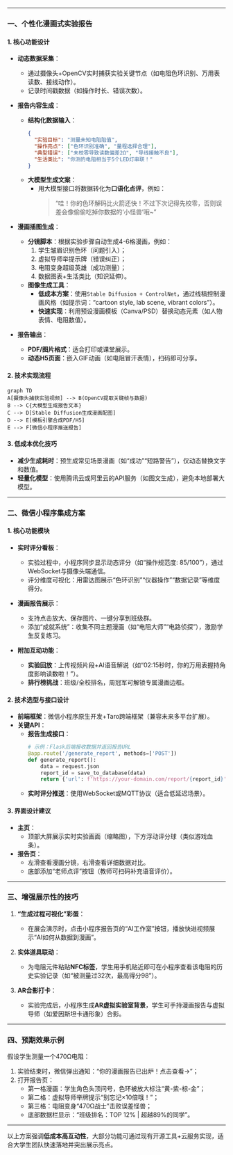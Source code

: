
---

### **一、个性化漫画式实验报告**  
#### **1. 核心功能设计**  
- **动态数据采集**：  
  - 通过摄像头+OpenCV实时捕获实验关键节点（如电阻色环识别、万用表读数、接线动作）。  
  - 记录时间戳数据（如操作时长、错误次数）。  

- **报告内容生成**：  
  - **结构化数据输入**：  
    ```json  
    {  
      "实验目标": "测量未知电阻阻值",  
      "操作亮点": ["色环识别准确", "量程选择合理"],  
      "典型错误": ["未校零导致读数偏差2Ω", "导线接触不良"],  
      "生活类比": "你测的电阻相当于5个LED灯串联！"  
    }  
    ```  
  - **大模型生成文案**：  
    - 用大模型接口将数据转化为**口语化点评**，例如：  
      > “哇！你的色环解码比火箭还快！不过下次记得先校零，否则误差会像偷偷吃掉你数据的‘小怪兽’哦~”  

- **漫画插图生成**：  
  - **分镜脚本**：根据实验步骤自动生成4-6格漫画，例如：  
    1. 学生皱眉识别色环（问题引入）；  
    2. 虚拟导师举提示牌（错误纠正）；  
    3. 电阻变身超级英雄（成功测量）；  
    4. 数据图表+生活类比（知识延伸）。  
  - **图像生成工具**：  
    - **低成本方案**：使用`Stable Diffusion + ControlNet`，通过线稿控制漫画风格（如提示词：“cartoon style, lab scene, vibrant colors”）。  
    - **快速实现**：利用预设漫画模板（Canva/PSD）替换动态元素（如人物表情、电阻数值）。  

- **报告输出**：  
  - **PDF/图片格式**：适合打印或课堂展示。  
  - **动态H5页面**：嵌入GIF动画（如电阻冒汗表情），扫码即可分享。  

#### **2. 技术实现流程**  
```mermaid  
graph TD  
A[摄像头捕获实验视频] --> B(OpenCV提取关键帧与数据)  
B --> C{大模型生成报告文本}  
C --> D[Stable Diffusion生成漫画配图]  
D --> E[模板引擎合成PDF/H5]  
E --> F[微信小程序推送报告]  
```  

#### **3. 低成本优化技巧**  
- **减少生成耗时**：预生成常见场景漫画（如“成功”“短路警告”），仅动态替换文字和数值。  
- **轻量化模型**：使用腾讯云或阿里云的API服务（如图文生成），避免本地部署大模型。  

---

### **二、微信小程序集成方案**  
#### **1. 核心功能模块**  
- **实时评分看板**：  
  - 实验过程中，小程序同步显示动态评分（如“操作规范度: 85/100”），通过WebSocket与摄像头端通信。  
  - 评分维度可视化：用雷达图展示“色环识别”“仪器操作”“数据记录”等维度得分。  

- **漫画报告展示**：  
  - 支持点击放大、保存图片、一键分享到班级群。  
  - 添加“成就系统”：收集不同主题漫画（如“电阻大师”“电路侦探”），激励学生反复练习。  

- **附加互动功能**：  
  - **实验回放**：上传视频片段+AI语音解说（如“02:15秒时，你的万用表握持角度影响读数啦！”）。  
  - **排行榜挑战**：班级/全校排名，周冠军可解锁专属漫画边框。  

#### **2. 技术选型与接口设计**  
- **前端框架**：微信小程序原生开发+Taro跨端框架（兼容未来多平台扩展）。  
- **关键API**：  
  - **报告生成接口**：  
    ```python  
    # 示例：Flask后端接收数据并返回报告URL  
    @app.route('/generate_report', methods=['POST'])  
    def generate_report():  
        data = request.json  
        report_id = save_to_database(data)  
        return {'url': f'https://your-domain.com/report/{report_id}'}  
    ```  
  - **实时评分推送**：使用WebSocket或MQTT协议（适合低延迟场景）。  

#### **3. 界面设计建议**  
- **主页**：  
  - 顶部大屏展示实时实验画面（缩略图），下方浮动评分球（类似游戏血条）。  
- **报告页**：  
  - 左滑查看漫画分镜，右滑查看详细数据对比。  
  - 底部添加“老师点评”按钮（教师可扫码补充语音评价）。  

---

### **三、增强展示性的技巧**  
1. **“生成过程可视化”彩蛋**：  
   - 在展会演示时，点击小程序报告页的“AI工作室”按钮，播放快进视频展示“AI如何从数据到漫画”。  

2. **实体道具联动**：  
   - 为电阻元件粘贴**NFC标签**，学生用手机贴近即可在小程序查看该电阻的历史实验记录（如“被测量过32次，最高得分98”）。  

3. **AR合影打卡**：  
   - 实验完成后，小程序生成**AR虚拟实验室背景**，学生可手持漫画报告与虚拟导师（如爱因斯坦卡通形象）合影。  

---

### **四、预期效果示例**  
假设学生测量一个470Ω电阻：  
1. 实验结束时，微信弹出通知：“你的漫画报告已出炉！点击查看→”；  
2. 打开报告页：  
   - 第一格漫画：学生角色头顶问号，色环被放大标注“黄-紫-棕-金”；  
   - 第二格：虚拟导师举牌提示“别忘记×10倍哦！”；  
   - 第三格：电阻变身“470Ω战士”击败误差怪兽；  
   - 底部数据栏显示：“班级排名：TOP 12% | 超越89%的同学”。  

---

以上方案强调**低成本高互动性**，大部分功能可通过现有开源工具+云服务实现，适合大学生团队快速落地并突出展示亮点。